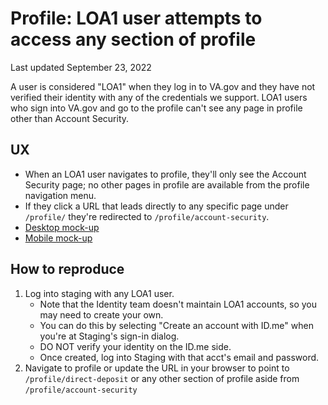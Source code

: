 # Profile: LOA1 user attempts to access any section of profile

Last updated September 23, 2022

A user is considered "LOA1" when they log in to VA.gov and they have not verified their identity with any of the credentials we support. LOA1 users who sign into VA.gov and go to the profile can't see any page in profile other than Account Security. 

## UX
- When an LOA1 user navigates to profile, they'll only see the Account Security page; no other pages in profile are available from the profile navigation menu.
- If they click a URL that leads directly to any specific page under `/profile/` they're redirected to `/profile/account-security`.
- [Desktop mock-up](https://www.sketch.com/s/ebd4596f-0707-46cb-941e-247a808725cc/a/DPDQDwq)
- [Mobile mock-up](https://www.sketch.com/s/ebd4596f-0707-46cb-941e-247a808725cc/a/zx0boLr)

## How to reproduce
1. Log into staging with any LOA1 user. 
   - Note that the Identity team doesn't maintain LOA1 accounts, so you may need to create your own. 
   - You can do this by selecting "Create an account with ID.me" when you're at Staging's sign-in dialog. 
   - DO NOT verify your identity on the ID.me side.  
   - Once created, log into Staging with that acct's email and password.
2. Navigate to profile or update the URL in your browser to point to `/profile/direct-deposit` or any other section of profile aside from `/profile/account-security`
